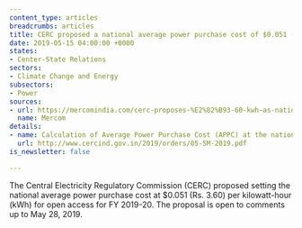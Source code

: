 ```yaml
---
content_type: articles
breadcrumbs: articles
title: CERC proposed a national average power purchase cost of $0.051 (Rs. 3.60)
date: 2019-05-15 04:00:00 +0000
states:
- Center-State Relations
sectors:
- Climate Change and Energy
subsectors:
- Power
sources:
- url: https://mercomindia.com/cerc-proposes-%E2%82%B93-60-kwh-as-national-average-power-purchase-cost-for-open-access/
  name: Mercom
details:
- name: Calculation of Average Power Purchase Cost (APPC) at the national level
  url: http://www.cercind.gov.in/2019/orders/05-SM-2019.pdf
is_newsletter: false

---
```

The Central Electricity Regulatory Commission (CERC) proposed setting the national average power purchase cost at $0.051 (Rs. 3.60) per kilowatt-hour (kWh) for open access for FY 2019-20. The proposal is open to comments up to May 28, 2019.
